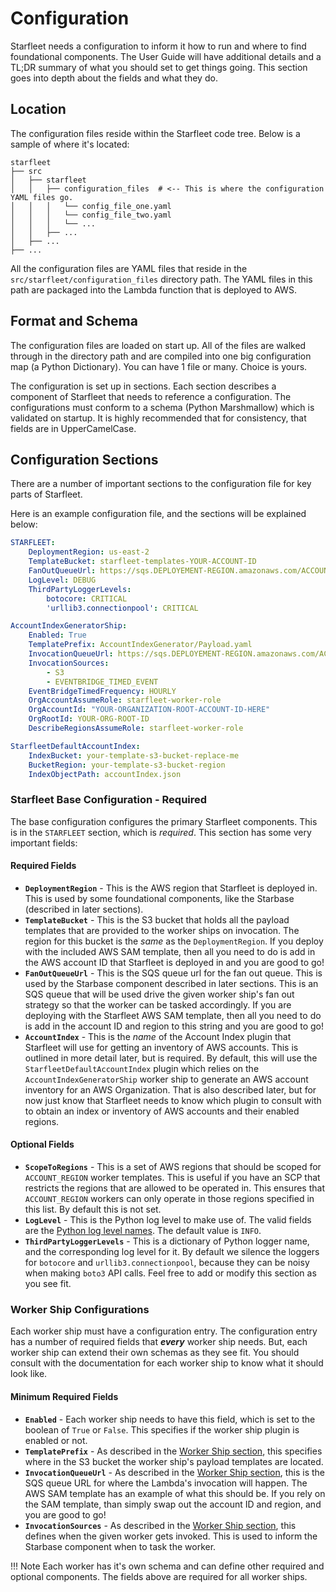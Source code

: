 # Configuration

Starfleet needs a configuration to inform it how to run and where to find foundational components.  The User Guide will have additional details and a TL;DR summary of what you should set to get things going. This section goes into depth about the fields and what they do.

## Location
The configuration files reside within the Starfleet code tree. Below is a sample of where it's located:

```
starfleet
├── src
│   ├── starfleet
│   │   ├── configuration_files  # <-- This is where the configuration YAML files go.
│   │   │   └── config_file_one.yaml
│   │   │   └── config_file_two.yaml
│   │   │   └── ...
│   │   ├── ...
│   ├── ...
├── ...
```

All the configuration files are YAML files that reside in the `src/starfleet/configuration_files` directory path. The YAML files in this path are packaged into the Lambda function that is deployed to AWS.

## Format and Schema
The configuration files are loaded on start up. All of the files are walked through in the directory path and are compiled into one big configuration map (a Python Dictionary). You can have 1 file or many. Choice is yours.

The configuration is set up in sections. Each section describes a component of Starfleet that needs to reference a configuration. The configurations must conform to a schema (Python Marshmallow) which is validated on startup. It is highly recommended that for consistency, that fields are in UpperCamelCase.

## Configuration Sections
There are a number of important sections to the configuration file for key parts of Starfleet.

Here is an example configuration file, and the sections will be explained below:

```yaml
STARFLEET:
    DeploymentRegion: us-east-2
    TemplateBucket: starfleet-templates-YOUR-ACCOUNT-ID
    FanOutQueueUrl: https://sqs.DEPLOYEMENT-REGION.amazonaws.com/ACCOUNT-ID/starbase-fanout-queue
    LogLevel: DEBUG
    ThirdPartyLoggerLevels:
        botocore: CRITICAL
        'urllib3.connectionpool': CRITICAL

AccountIndexGeneratorShip:
    Enabled: True
    TemplatePrefix: AccountIndexGenerator/Payload.yaml
    InvocationQueueUrl: https://sqs.DEPLOYEMENT-REGION.amazonaws.com/ACCOUNT-ID/starfleet-account-index-generator
    InvocationSources:
        - S3
        - EVENTBRIDGE_TIMED_EVENT
    EventBridgeTimedFrequency: HOURLY
    OrgAccountAssumeRole: starfleet-worker-role
    OrgAccountId: "YOUR-ORGANIZATION-ROOT-ACCOUNT-ID-HERE"
    OrgRootId: YOUR-ORG-ROOT-ID
    DescribeRegionsAssumeRole: starfleet-worker-role

StarfleetDefaultAccountIndex:
    IndexBucket: your-template-s3-bucket-replace-me
    BucketRegion: your-template-s3-bucket-region
    IndexObjectPath: accountIndex.json
```

### Starfleet Base Configuration - Required
The base configuration configures the primary Starfleet components. This is in the `STARFLEET` section, which is *required*. This section has some very important fields:

#### Required Fields
* **`DeploymentRegion`** - This is the AWS region that Starfleet is deployed in. This is used by some foundational components, like the Starbase (described in later sections).
* **`TemplateBucket`** - This is the S3 bucket that holds all the payload templates that are provided to the worker ships on invocation. The region for this bucket is the _same_ as the `DeploymentRegion`. If you deploy with the included AWS SAM template, then all you need to do is add in the AWS account ID that Starfleet is deployed in and you are good to go!
* **`FanOutQueueUrl`** - This is the SQS queue url for the fan out queue. This is used by the Starbase component described in later sections. This is an SQS queue that will be used drive the given worker ship's fan out strategy so that the worker can be tasked accordingly. If you are deploying with the Starfleet AWS SAM template, then all you need to do is add in the account ID and region to this string and you are good to go!
* **`AccountIndex`** - This is the _name_ of the Account Index plugin that Starfleet will use for getting an inventory of AWS accounts. This is outlined in more detail later, but is required. By default, this will use the `StarfleetDefaultAccountIndex` plugin which relies on the `AccountIndexGeneratorShip` worker ship to generate an AWS account inventory for an AWS Organization. That is also described later, but for now just know that Starfleet needs to know which plugin to consult with to obtain an index or inventory of AWS accounts and their enabled regions.

#### Optional Fields
* **`ScopeToRegions`** - This is a set of AWS regions that should be scoped for `ACCOUNT_REGION` worker templates. This is useful if you have an SCP that restricts the regions that are allowed to be operated in. This ensures that `ACCOUNT_REGION` workers can only operate in those regions specified in this list. By default this is not set.
* **`LogLevel`** - This is the Python log level to make use of. The valid fields are the [Python log level names](https://docs.python.org/3/library/logging.html#levels). The default value is `INFO`.
* **`ThirdPartyLoggerLevels`** - This is a dictionary of Python logger name, and the corresponding log level for it. By default we silence the loggers for `botocore` and `urllib3.connectionpool`, because they can be noisy when making `boto3` API calls. Feel free to add or modify this section as you see fit.

### Worker Ship Configurations
Each worker ship must have a configuration entry. The configuration entry has a number of required fields that _**every**_ worker ship needs. But, each worker ship can extend their own schemas as they see fit. You should consult with the documentation for each worker ship to know what it should look like.

#### Minimum Required Fields
* **`Enabled`** - Each worker ship needs to have this field, which is set to the boolean of `True` or `False`. This specifies if the worker ship plugin is enabled or not.
* **`TemplatePrefix`** - As described in the [Worker Ship section](WorkerShips.md#the-payload-template), this specifies where in the S3 bucket the worker ship's payload templates are located.
* **`InvocationQueueUrl`** - As described in the [Worker Ship section](WorkerShips.md#the-sqs-queue), this is the SQS queue URL for where the Lambda's invocation will happen. The AWS SAM template has an example of what this should be. If you rely on the SAM template, than simply swap out the account ID and region, and you are good to go!
* **`InvocationSources`** - As described in the [Worker Ship section](WorkerShips.md#invocation-source), this defines when the given worker gets invoked. This is used to inform the Starbase component when to task the worker.

!!! Note
    Each worker has it's own schema and can define other required and optional components. The fields above are required for all worker ships.